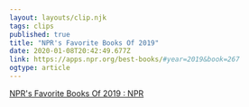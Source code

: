 ```yaml
---
layout: layouts/clip.njk
tags: clips
published: true
title: "NPR's Favorite Books Of 2019" 
date: 2020-01-08T20:42:49.677Z
link: https://apps.npr.org/best-books/#year=2019&book=267
ogtype: article
---
```

[NPR's Favorite Books Of 2019 : NPR](https://apps.npr.org/best-books/#year=2019&book=267)
